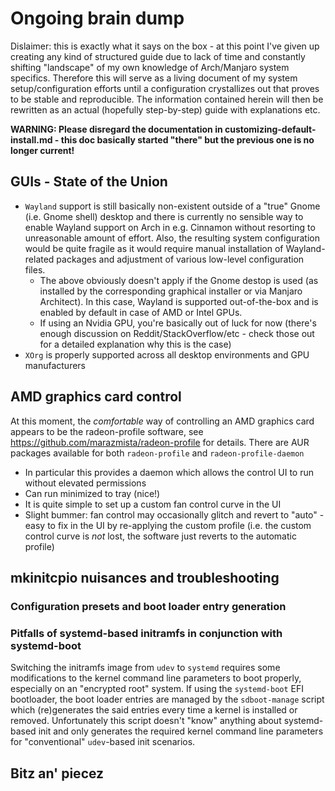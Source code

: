 
# Ongoing brain dump

Dislaimer: this is exactly what it says on the box - at this point I've given up creating any kind of structured
guide due to lack of time and constantly shifting "landscape" of my own knowledge of Arch/Manjaro system 
specifics. Therefore this will serve as a living document of my system setup/configuration efforts until a
configuration crystallizes out that proves to be stable and reproducible. The information contained herein
will then be rewritten as an actual (hopefully step-by-step) guide with explanations etc.

**WARNING: Please disregard the documentation in customizing-default-install.md - this doc basically
started "there" but the previous one is no longer current!**


## GUIs - State of the Union

* `Wayland` support is still basically non-existent outside of a "true" Gnome (i.e. Gnome shell) desktop and 
there is currently no sensible way to enable Wayland support on Arch in e.g. Cinnamon without resorting
to unreasonable amount of effort. Also, the resulting system configuration would be quite fragile as
it would require manual installation of Wayland-related packages and adjustment of various low-level 
configuration files. 
  * The above obviously doesn't apply if the Gnome destop is used (as installed by the corresponding
  graphical installer or via Manjaro Architect). In this case, Wayland is supported out-of-the-box and
  is enabled by default in case of AMD or Intel GPUs.  
  * If using an Nvidia GPU, you're basically out of luck for now (there's enough discussion on 
    Reddit/StackOverflow/etc - check those out for a detailed explanation why this is the case)
* `XOrg` is properly supported across all desktop environments and GPU manufacturers

## AMD graphics card control

At this moment, the _comfortable_ way of controlling an AMD graphics card appears to be the
radeon-profile software, see <https://github.com/marazmista/radeon-profile> for details. There are
AUR packages available for both `radeon-profile` and `radeon-profile-daemon`

* In particular this provides a daemon which allows the control UI to run without elevated permissions
* Can run minimized to tray (nice!)
* It is quite simple to set up a custom fan control curve in the UI
* Slight bummer: fan control may occasionally glitch and revert to "auto" - easy to fix in the UI by
  re-applying the custom profile (i.e. the custom control curve is _not_ lost, the software just 
  reverts to the automatic profile)

## mkinitcpio nuisances and troubleshooting

### Configuration presets and boot loader entry generation


### Pitfalls of systemd-based initramfs in conjunction with systemd-boot

Switching the initramfs image from `udev` to `systemd` requires some modifications to the kernel command line
parameters to boot properly, especially on an "encrypted root" system. If using the `systemd-boot` EFI bootloader,
the boot loader entries are managed by the `sdboot-manage` script which (re)generates the said entries every time
a kernel is installed or removed. Unfortunately this script doesn't "know" anything about systemd-based 
init and only generates the required kernel command line parameters for "conventional" `udev`-based
init scenarios.


## Bitz an' piecez

